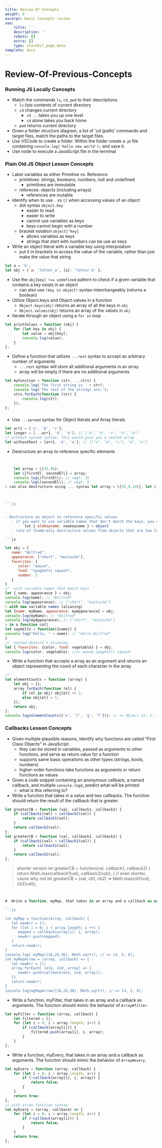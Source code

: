 ```yaml
---
title: Review Of Concepts
weight: 0
excerpt: Basic Concepts review
seo:
    title: ''
    description: ''
    robots: []
    extra: []
    type: stackbit_page_meta
template: docs
---
```


# Review-Of-Previous-Concepts

### Running JS Locally Concepts

-   Match the commands `ls`, `cd`, `pwd` to their descriptions
    -   `ls` lists contents of current directory
    -   `cd` changes current directory
        -   `cd ..` takes you up one level
        -   `cd` alone takes you back home
    -   `pwd` returns current directory
-   Given a folder structure diagram, a list of 'cd \(path\)' commands and target files, match the paths to the target files.
-   Use VSCode to create a folder. Within the folder create a .js file containing `console.log('hello new world');` and save it.
-   Use node to execute a JavaScript file in the terminal

### Plain Old JS Object Lesson Concepts

-   Label variables as either Primitive vs. Reference
    -   primitives: strings, booleans, numbers, null and undefined
        -   primitives are immutable
    -   refereces: objects \(including arrays\)
        -   references are mutable
-   Identify when to use `.` vs `[]` when accessing values of an object
    -   dot syntax `object.key`
        -   easier to read
        -   easier to write
        -   cannot use variables as keys
        -   keys cannot begin with a number
    -   bracket notation `object["key]`
        -   allows variables as keys
        -   strings that start with numbers can be use as keys
-   Write an object literal with a variable key using interpolation
    -   put it in brackets to access the value of the variable, rather than just make the value that string

```js
let a = 'b';
let obj = { a: 'letter_a', [a]: 'letter b' };
```

-   Use the `obj[key] !== undefined` pattern to check if a given variable that contains a key exists in an object
    -   can also use `(key in object)` syntax interchangeably \(returns a boolean\)
-   Utilize Object.keys and Object.values in a function
    -   `Object.keys(obj)` returns an array of all the keys in `obj`
    -   `Object.values(obj)` returns an array of the values in `obj`
-   Iterate through an object using a `for in` loop

```js
let printValues = function (obj) {
    for (let key in obj) {
        let value = obj[key];
        console.log(value);
    }
};
```

-   Define a function that utilizes `...rest` syntax to accept an arbitrary number of arguments
    -   `...rest` syntax will store all additional arguments in an array
    -   array will be empty if there are no additional arguments

```js
let myFunction = function (str, ...strs) {
    console.log('The first string is ' + str);
    console.log('The rest of the strings are:');
    strs.forEach(function (str) {
        console.log(str);
    });
};
```

###

-   Use `...spread` syntax for Object literals and Array literals

```js
let arr1 = ['a', 'b', 'c'];
let longer = [...arr1, 'd', 'e']; // ["a", "b", "c", "d", "e"]
// without spread syntax, this would give you a nested array
let withoutRest = [arr1, 'd', 'e']; // [["a", "b", "c"], "d", "e"]
```

-   Destructure an array to reference specific elements

````js


    let array = \[35,9\];
    let \[firstEl, secondEl\] = array;
    console.log\(firstEl\); // =&gt; 35
    console.log\(secondEl\); // =&gt; 9
> can also destructure using ... syntax let array = \[35,9,14\]; let \[head, ...tail\] = array; console.log\(head\); // =&gt; 35 console.log\(tail\); // =&gt; \[9, 14\]



```js


- Destructure an object to reference specific values
   - if you want to use variable names that don't match the keys, you can use aliasing
      - `let { oldkeyname: newkeyname } = object`
   - rule of thumb—only destructure values from objects that are two levels deep

```js

let obj = {
   name: "Wilfred",
   appearance: ["short", "mustache"],
   favorites: {
      color: "mauve",
      food: "spaghetti squash",
      number: 3
   }
}
//  with variable names that match keys
let { name, appearance } = obj;
console.log(name); // "Wilfred"
console.log(appearance); // ["short", "mustache"]
> with new variable names (aliasing)
let {name: myName, appearance: myAppearance} = obj;
console.log(myName); // "Wilfred"
console.log(myAppearance); // ["short", "mustache"]
> in a function call
let sayHello = function({name}) {
console.log("Hello, " + name); // "Hello Wilfred"
}
//  nested objects + aliasing
let { favorites: {color, food: vegetable} } = obj;
console.log(color, vegetable); //=> mauve spaghetti squash

````

-   Write a function that accepts a array as an argument and returns an object representing the count of each character in the array

```js
//
let elementCounts = function (array) {
    let obj = {};
    array.forEach(function (el) {
        if (el in obj) obj[el] += 1;
        else obj[el] = 1;
    });
    return obj;
};
console.log(elementCounts(['e', 'f', 'g', 'f'])); // => Object {e: 1, f: 2, g: 1}
```

### Callbacks Lesson Concepts

-   Given multiple plausible reasons, identify why functions are called "First Class Objects" in JavaScript.
    -   they can be stored in variables, passed as arguments to other functions, and serve as return value for a function
    -   supports same basic operations as other types \(strings, bools, numbers\)
    -   higher-order functions take functions as arguments or return functions as values
-   Given a code snippet containing an anonymous callback, a named callback, and multiple `console.log`s, predict what will be printed
    -   what is this referring to?
-   Write a function that takes in a value and two callbacks. The function should return the result of the callback that is greater.

```js
let greaterCB = function (val, callback1, callback2) {
    if (callback1(val) > callback2(val)) {
        return callback1(val);
    }
    return callback2(val);
};
let greaterCB = function (val, callback1, callback2) {
    if (callback1(val) > callback2(val)) {
        return callback1(val);
    }
    return callback2(val);
};
```

> shorter version let greaterCB = function\(val, callback1, callback2\) { return Math.max\(callback1\(val\), callback2\(val\)\); } // even shorter, cause why not let greaterCB = \(val, cb1, cb2\) =&gt; Math.max\(cb1\(val\), cb2\(val\)\);

````js


#  Write a function, myMap, that takes in an array and a callback as arguments. The function should mimic the behavior of `Array#map`.

```js

let myMap = function(array, callback) {
   let newArr = [];
   for (let i = 0; i < array.length; i ++) {
      mapped = callback(array[i], i, array);
      newArr.push(mapped);
   }
   return newArr;
}
console.log( myMap([16,25,36], Math.sqrt)); // => [4, 5, 6];
let myMapArrow = (array, callback) => {
   let newArr = [];
   array.forEach( (ele, ind, array) => {
      newArr.push(callback(ele, ind, array));
   })
   return newArr;
}
console.log(myMapArrow([16,25,36], Math.sqrt)); // => [4, 5, 6];

````

-   Write a function, myFilter, that takes in an array and a callback as arguments. The function should mimic the behavior of `Array#filter`.

```js
let myFilter = function (array, callback) {
    let filtered = [];
    for (let i = 0; i < array.length; i++) {
        if (callback(array[i])) {
            filtered.push(array[i], i, array);
        }
    }
};
```

-   Write a function, myEvery, that takes in an array and a callback as arguments. The function should mimic the behavior of `Array#every`.

```js
let myEvery = function (array, callback) {
    for (let i = 0; i < array.length; i++) {
        if (!callback(array[i], i, array)) {
            return false;
        }
    }
    return true;
};
// with arrow function syntax
let myEvery = (array, callback) => {
    for (let i = 0; i < array.length; i++) {
        if (!callback(array[i])) {
            return false;
        }
    }
    return true;
};
```
